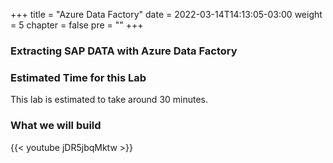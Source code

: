 +++
title = "Azure Data Factory"
date = 2022-03-14T14:13:05-03:00
weight = 5
chapter = false
pre = "<b></b>"
+++


### Extracting SAP DATA with Azure Data Factory


### Estimated Time for this Lab

This lab is estimated to take around 30 minutes.

### What we will build

{{< youtube jDR5jbqMktw >}}
